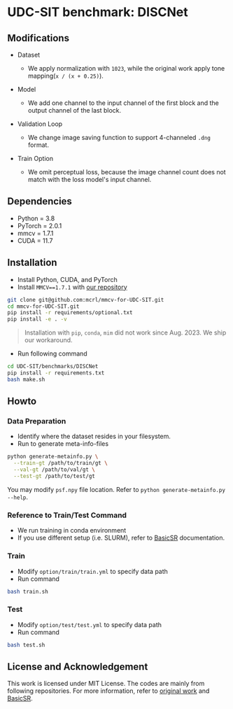 # UDC-SIT benchmark: DISCNet

## Modifications

+ Dataset

  + We apply normalization with `1023`, while the original work apply tone mapping(`x / (x + 0.25)`).

+ Model

  + We add one channel to the input channel of the first block and the output channel of the last block.

+ Validation Loop

  + We change image saving function to support 4-channeled `.dng` format.

+ Train Option

  + We omit perceptual loss, because the image channel count does not match with the loss model's input channel.

## Dependencies

+ Python = 3.8
+ PyTorch = 2.0.1
+ mmcv = 1.7.1
+ CUDA = 11.7

## Installation

+ Install Python, CUDA, and PyTorch
+ Install `MMCV==1.7.1` with [our repository](https://github.com/mcrl/mmcv-for-UDC-SIT)

```bash
git clone git@github.com:mcrl/mmcv-for-UDC-SIT.git
cd mmcv-for-UDC-SIT.git
pip install -r requirements/optional.txt
pip install -e . -v
```

> Installation with `pip`, `conda`, `mim` did not work since Aug. 2023. We ship our workaround.

+ Run following command

```bash
cd UDC-SIT/benchmarks/DISCNet
pip install -r requirements.txt
bash make.sh
```

## Howto

### Data Preparation

+ Identify where the dataset resides in your filesystem.
+ Run to generate meta-info-files

```bash
python generate-metainfo.py \
  --train-gt /path/to/train/gt \
  --val-gt /path/to/val/gt \
  --test-gt /path/to/test/gt
```

You may modify `psf.npy` file location. Refer to `python generate-metainfo.py --help`.

### Reference to Train/Test Command

+ We run training in conda environment
+ If you use different setup (i.e. SLURM), refer to [BasicSR](https://github.com/XPixelGroup/BasicSR/blob/master/docs/TrainTest.md) documentation.

### Train

+ Modify `option/train/train.yml` to specify data path
+ Run command

```bash
bash train.sh
```

### Test

+ Modify `option/test/test.yml` to specify data path
+ Run command

```bash
bash test.sh
```

## License and Acknowledgement

This work is licensed under MIT License. The codes are mainly from following repositories.
For more information, refer to [original work](https://github.com/jnjaby/DISCNet)
and [BasicSR](https://github.com/XPixelGroup/BasicSR).
